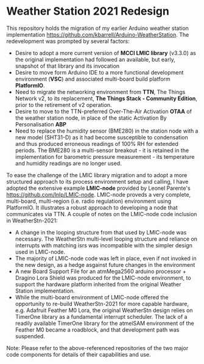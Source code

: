 # Weather Station 2021 Redesign

This repository holds the migration of my earlier Arduino weather station implementation https://github.com/kbarrell/Arduino-WeatherStation.  The redevelopment was prompted by several factors:

- Desire to adopt a more current version of **MCCI LMIC library** (v3.3.0) as the original implementation had followed an available, but early, snapshot of that library and its invocation
- Desire to move form Arduino IDE to a more functional development environment (**VSC**) and associated multi-board build platform **PlatformIO**.
- Need to migrate the networking environment from **TTN**, The Things Network v2, to its replacement, **The Things Stack - Community Edition**, prior to the retirement of v2 operation.
- Desire to move to the TTN-preferred Over-The-Air Activation **OTAA** of the weather station node, in place of the static Activation By Personalisation **ABP**
- Need to replace the humidity sensor (BME280) in the station node with a new model (SHT31-D) as it had become susceptible to condensation and thus produced erroneous readings of 100% RH for extended periods.  The BME280 is a multi-sensor breakout - it is retained in the implementation for barometric pressure measurement - its temperature and humidity readings are no longer used.

To ease the challenge of the LMIC library migration and to adopt a more structured approach to its process environment setup and calling, I have adopted the extensive example **LMIC-node** provided by Leonel Parente's https://github.com/lnlp/LMIC-node.  LMIC-node proveds a very complete, multi-board, multi-region (i.e. radio regulation) environment using PlatformIO. It illustrates a robust approach to developing a node that communicates via TTN.  A couple of notes on the LMIC-node code inclusion in WeatherStn-2021:

- A change in the looping structure from that used by LMIC-node was necessary. The WeatherStn multi-level looping structure and reliance on interrupts with matching isrs was incompatible with the simpler design used in LMIC-node.
- The majority of LMIC-node code was left in place, even if not invoked in the new design, as a hedge asgainst future changes in the environment
- A new Board Support File for an atmMega2560 arduino processor + Dragino Lora Shield was produced for the LMIC-node environment, to support the hardware platform inherited from the original Weather Station implementation.
- While the multi-board environment of LMIC-node offered the opportunity to re-build WeatherStn-2021 for more capable hardware, e.g. Adafruit Feather M0 Lora, the original WeatherStn design relies on TimerOne library as a fundamental interrupt scheduler.  The lack of a readily available TimerOne library for the atmelSAM environment of the Feather M0 became a roadblock, and that development path was suspended.

Note:  Please refer to the above-referenced repositories of the two major code components for details of their capabilities and use.